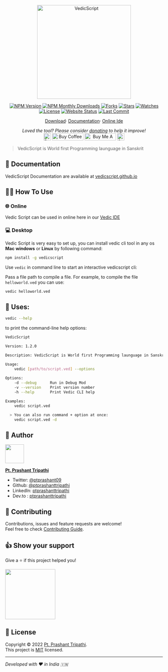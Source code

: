 <p align="center"><a href="https://github.com/vedicScript/vedicScript"><img alt="VedicScript" src="https://raw.githubusercontent.com/vedicscript/vedicscript/HEAD/.github/logo.png" width="300vw"/></a></p>
<p align="center">
<a href="https://www.npmjs.com/package/vedicscript"><img src="https://img.shields.io/npm/v/vedicscript.svg?style=flat-square" alt="NPM Version"></a> 
<a href="https://npmjs.org/package/vedicscript"><img src="https://img.shields.io/npm/dt/vedicscript.svg?style=flat-square" alt="NPM Monthly Downloads"></a> 
<a href="https://github.com/vedicscript/vedicscript/network/members"><img src="https://img.shields.io/github/forks/vedicscript/vedicscript?style=flat-square" alt="Forks"></a> 
<a href="https://github.com/vedicscript/vedicscript/"><img src="https://img.shields.io/github/stars/vedicscript/vedicscript?style=flat-square" alt="Stars"></a> 
<a href="https://github.com/vedicscript/vedicscript/watchers"><img src="https://img.shields.io/github/watchers/vedicscript/vedicscript?style=flat-square" alt="Watches"></a>
<a href="LICENSE.md"><img src="https://img.shields.io/github/license/vedicscript/vedicscript?style=flat-square" alt="License"></a> 
<a href="https://vedicscript.github.io"><img src="https://img.shields.io/website/https/vedicscript.github.io.svg?down_message=Down&amp;up_message=Online&amp;style=flat-square" alt="Website Status"></a> 
<a href="https://github.com/vedicscript/vedicscript/commits/"><img src="https://img.shields.io/github/last-commit/vedicscript/vedicscript?style=flat-square" alt="Last Commit"></a> 
</p>
<p align="center">
	<a href="https://vedicscript.github.io/download">Download</a>·
	<a href="https://vedicscript.github.io/">Documentation</a>·
	<a href="https://vedicscript.github.io/vedic-ide">Online Ide</a>
</p>
<p align="center">
	<i>Loved the tool? Please consider <a href="https://paypal.me/ptprashanttripathi/10">donating</a> to help it improve!</i><br>
	<a href="https://paypal.me/PtPrashantTripathi"><img height='23' src="https://img.shields.io/badge/support-PayPal-blue?logo=PayPal&style=flat-square&label=Donate" alt="Donate"/></a>
	<a href='https://ko-fi.com/ptprashanttripathi' target='_blank'><img height='23' width="100" src='https://cdn.ko-fi.com/cdn/kofi3.png?v=2' alt='Buy Coffee for ptprashanttripathi' /></a>
	<a href="https://www.buymeacoffee.com/ptprashant09" target="_blank"><img src="https://cdn.buymeacoffee.com/buttons/default-orange.png" alt="Buy Me A Coffee" height="23" width="100" style="border-radius:1px" /></a>
	<a href="https://ptprashanttripathi.github.io/VedicScript?pa=pt1997@ybl&pn=Pt.+Prashant+Tripati" target="_blank"><img src="https://raw.githubusercontent.com/ptprashanttripathi/linkpe/main/img/linkpebadge.svg" alt="Support Via UPI" height="23" style="border-radius:1px" /></a>
</p>

> VedicScript is World first Programming launguage in Sanskrit

## 📖 Documentation

VedicScript Documentation are available at [vedicscript.github.io](https://vedicscript.github.io/)

## 👨‍💻 How To Use

### 🌐 Online

Vedic Script can be used in online here in our [Vedic IDE](https://vedicscript.github.io/vedic-ide)

### 💻 Desktop

Vedic Script is very easy to set up, you can install vedic cli tool in any os **Mac** **windows** or **Linux** by following command:

```bash
npm install -g vedicscript
```

Use `vedic` in command line to start an interactive vedicscript cli:

Pass a file path to compile a file. For example, to compile the file `helloworld.ved` you can use:

```bash
vedic helloworld.ved
```

## 🚀 Uses:

```bash
vedic --help
```

to print the command-line help options:

```bash
VedicScript

Version: 1.2.0

Description: VedicScript is World first Programming launguage in Sanskrit

Usage: 
	vedic [path/to/script.ved] --options
	
Options: 
	-d --debug    	Run in Debug Mod
	-v --version	Print version number
	-h --help  		Print Vedic CLI help

Examples:
	vedic script.ved

  > You can also run command + option at once:
	vedic script.ved -d  
```

## 👤 Author

<p><a href="https://github.com/vedicscript"><img width="60" src="https://avatars2.githubusercontent.com/u/26687933?s=200&v=4"/></a></p>

[**Pt. Prashant Tripathi**](https://github.com/ptprashanttripathi)

- Twitter: [@ptprashant09](https://twitter.com/ptprashant09)
- Github: [@ptprashanttripathi](https://github.com/ptprashanttripathi)
- LinkedIn: [ptprashanttripathi](https://www.linkedin.com/in/ptprashanttripathi/) 
- Dev.to : [ptprashanttripathi](https://dev.to/ptprashanttripathi)

## 🤝 Contributing

Contributions, issues and feature requests are welcome!<br />Feel free to check [Contributing Guide](https://github.com/vedicscript/vedicscript/blob/main/CONTRIBUTING.md). 

## 👍 Show your support

Give a ⭐️ if this project helped you!

<a href="https://www.patreon.com/ptprashanttripathi"><img src="https://c5.patreon.com/external/logo/become_a_patron_button@2x.png" width="160"></a>

## 📝 License

Copyright © 2022 [Pt. Prashant Tripathi](https://github.com/ptprashanttripathi).<br />
This project is [MIT](https://github.com/vedicscript/vedicscript/blob/main/LICENSE) licensed.

***

_Developed with ❤️ in India 🇮🇳_
